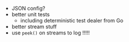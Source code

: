 
* JSON config?
* better unit tests
    - including deterministic test dealer from Go 
* better stream stuff
* use `peek()` on streams to log !!!!!

